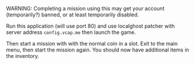 WARNING: Completing a mission using this may get your account (temporarily?) banned, or at least
temporarily disabled.

Run this application (will use port 80) and use localghost patcher with server
address `config.vcap.me` then launch the game.

Then start a mission with with the normal coin in a slot. Exit to the main menu, then start the
mission again. You should now have additional items in the inventory.